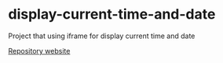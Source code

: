 # display-current-time-and-date
Project that using iframe for display current time and date

[Repository website](https://natalia-kovrizhko.github.io/display-current-time-and-date/)
